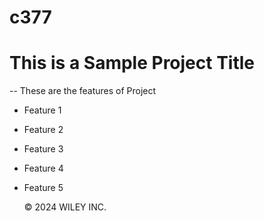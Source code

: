 # c377

# This is a Sample Project Title
--
These are the features of Project
 - Feature 1
 - Feature 2
 - Feature 3
 - Feature 4
 - Feature 5

   &copy; 2024 WILEY INC.
   
